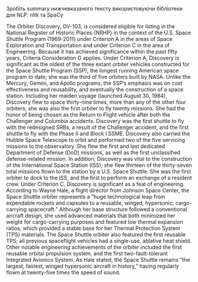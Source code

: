 Зробіть summary нижчевказаного тексту використовуючи бібліотеки для NLP: nltk та SpaCy



The Orbiter Discovery, OV-103, is considered eligible for listing in the National Register of Historic Places (NRHP) in the context of the U.S. Space Shuttle Program (1969-2011) under Criterion A in the areas of Space Exploration and Transportation and under Criterion C in the area of Engineering. Because it has achieved significance within the past fifty years, Criteria Consideration G applies. Under Criterion A, Discovery is significant as the oldest of the three extant orbiter vehicles constructed for the Space Shuttle Program (SSP), the longest running American space program to date; she was the third of five orbiters built by NASA. Unlike the Mercury, Gemini, and Apollo programs, the SSP’s emphasis was on cost effectiveness and reusability, and eventually the construction of a space station. Including her maiden voyage (launched August 30, 1984), Discovery flew to space thirty-nine times, more than any of the other four orbiters; she was also the first orbiter to fly twenty missions. She had the honor of being chosen as the Return to Flight vehicle after both the Challenger and Columbia accidents. Discovery was the first shuttle to fly with the redesigned SRBs, a result of the Challenger accident, and the first shuttle to fly with the Phase II and Block I SSME. Discovery also carried the Hubble Space Telescope to orbit and performed two of the five servicing missions to the observatory. She flew the first and last dedicated Department of Defense (DoD) missions, as well as the first unclassified defense-related mission. In addition, Discovery was vital to the construction of the International Space Station (ISS); she flew thirteen of the thirty-seven total missions flown to the station by a U.S. Space Shuttle. She was the first orbiter to dock to the ISS, and the first to perform an exchange of a resident crew. Under Criterion C, Discovery is significant as a feat of engineering. According to Wayne Hale, a flight director from Johnson Space Center, the Space Shuttle orbiter represents a “huge technological leap from expendable rockets and capsules to a reusable, winged, hypersonic, cargo-carrying spacecraft.” Although her base structure followed a conventional aircraft design, she used advanced materials that both minimized her weight for cargo-carrying purposes and featured low thermal expansion ratios, which provided a stable base for her Thermal Protection System (TPS) materials. The Space Shuttle orbiter also featured the first reusable TPS; all previous spaceflight vehicles had a single-use, ablative heat shield. Other notable engineering achievements of the orbiter included the first reusable orbital propulsion system, and the first two-fault-tolerant Integrated Avionics System. As Hale stated, the Space Shuttle remains “the largest, fastest, winged hypersonic aircraft in history,” having regularly flown at twenty-five times the speed of sound.